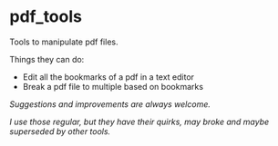 
# pdf_tools

Tools to manipulate pdf files.

Things they can do:
- Edit all the bookmarks of a pdf in a text editor
- Break a pdf file to multiple based on bookmarks



*Suggestions and improvements are always welcome.*

*I use those regular, but they have their quirks, may broke and maybe superseded by other tools.*
